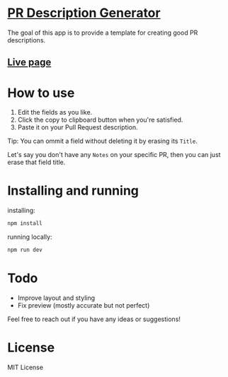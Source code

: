 # [PR Description Generator](https://pr-description-generator.vercel.app/)
The goal of this app is to provide a template for creating good PR descriptions.

## [Live page](https://pr-description-generator.vercel.app/)

# How to use
1. Edit the fields as you like.
2. Click the copy to clipboard button when you're satisfied.
3. Paste it on your Pull Request description.

Tip: You can ommit a field without deleting it by erasing its `Title`. 

Let's say you don't have any `Notes` on your specific PR, then you can just erase that field title.


# Installing and running
installing:
```bash
npm install
```
running locally:

```bash
npm run dev
```
# Todo
- Improve layout and styling
- Fix preview (mostly accurate but not perfect)

Feel free to reach out if you have any ideas or suggestions!

# License
MIT License